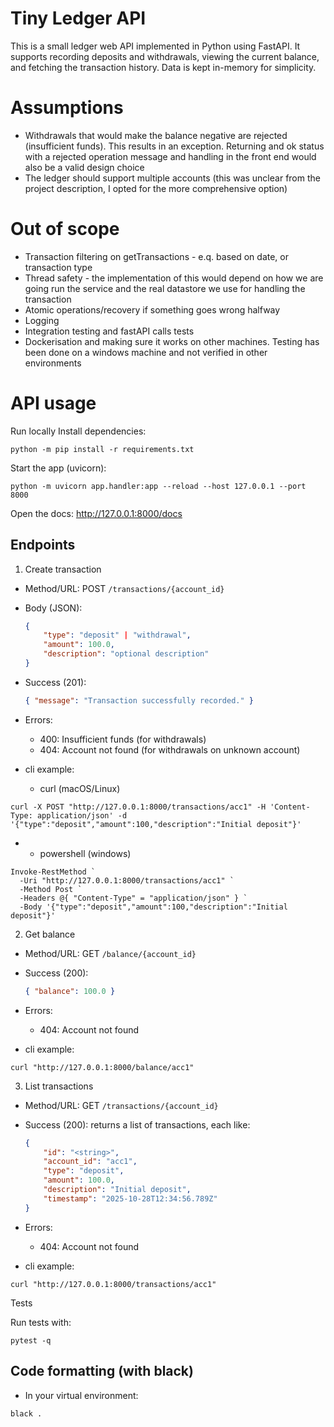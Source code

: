 # Tiny Ledger API

This is a small ledger web API implemented in Python using FastAPI. It supports recording deposits and withdrawals, viewing the current balance, and fetching the transaction history. Data is kept in-memory for simplicity.

# Assumptions
- Withdrawals that would make the balance negative are rejected (insufficient funds). This results in an exception. Returning and ok status with a rejected operation message and handling in the front end would also be a valid design choice
- The ledger should support multiple accounts (this was unclear from the project description, I opted for the more comprehensive option)

# Out of scope
- Transaction filtering on getTransactions - e.q. based on date, or transaction type
- Thread safety - the implementation of this would depend on how we are going run the service and the real datastore we use for handling the transaction
- Atomic operations/recovery if something goes wrong halfway
- Logging
- Integration testing and fastAPI calls tests
- Dockerisation and making sure it works on other machines. Testing has been done on a windows machine and not verified in other environments


# API usage

Run locally
Install dependencies:

```
python -m pip install -r requirements.txt
```

Start the app (uvicorn):

```
python -m uvicorn app.handler:app --reload --host 127.0.0.1 --port 8000
```

Open the docs: http://127.0.0.1:8000/docs

## Endpoints

1) Create transaction

- Method/URL: POST `/transactions/{account_id}`
- Body (JSON):
	```json
	{
		"type": "deposit" | "withdrawal",
		"amount": 100.0,
		"description": "optional description"
	}
	```
- Success (201):
	```json
	{ "message": "Transaction successfully recorded." }
	```
- Errors:
	- 400: Insufficient funds (for withdrawals)
	- 404: Account not found (for withdrawals on unknown account)

 - cli example:
    - curl (macOS/Linux)
```
curl -X POST "http://127.0.0.1:8000/transactions/acc1" -H 'Content-Type: application/json' -d '{"type":"deposit","amount":100,"description":"Initial deposit"}'
```
-
    - powershell (windows)

```
Invoke-RestMethod `
  -Uri "http://127.0.0.1:8000/transactions/acc1" `
  -Method Post `
  -Headers @{ "Content-Type" = "application/json" } `
  -Body '{"type":"deposit","amount":100,"description":"Initial deposit"}'
```

2) Get balance

- Method/URL: GET `/balance/{account_id}`
- Success (200):
	```json
	{ "balance": 100.0 }
	```
- Errors:
	- 404: Account not found

- cli example:


```
curl "http://127.0.0.1:8000/balance/acc1"
```

3) List transactions

- Method/URL: GET `/transactions/{account_id}`
- Success (200): returns a list of transactions, each like:
	```json
	{
		"id": "<string>",
		"account_id": "acc1",
		"type": "deposit",
		"amount": 100.0,
		"description": "Initial deposit",
		"timestamp": "2025-10-28T12:34:56.789Z"
	}
	```
- Errors:
	- 404: Account not found

- cli example:

```
curl "http://127.0.0.1:8000/transactions/acc1"
```

Tests

Run tests with:

```
pytest -q
```

## Code formatting (with black)

- In your virtual environment:

```
black .
```